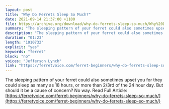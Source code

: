 ```yaml
---
layout: post
title: "Why Do Ferrets Sleep So Much?"
date: 2021-09-14 21:37:00 +1100
file: https://archive.org/download/why-do-ferrets-sleep-so-much/Why%20Do%20Ferrets%20Sleep%20So%20Much.mp3
summary: "The sleeping pattern of your ferret could also sometimes upset you for they could sleep as many as 18 hours, or more than 2/3rd of the 24 hour day."
description: "The sleeping pattern of your ferret could also sometimes upset you for they could sleep as many as 18 hours, or more than 2/3rd of the 24 hour day. But should it be a cause of concern? No way. Read Full Article: <a href='https://ferretvoice.com/ferret-beginners/why-do-ferrets-sleep-so-much/'>https://ferretvoice.com/ferret-beginners/why-do-ferrets-sleep-so-much/</a>"
duration: "01:23" 
length: "1010732"
explicit: "yes" 
keywords: "ferret"
block: "no" 
voices: "Jefferson Lynch"
link: "https://ferretvoice.com/ferret-beginners/why-do-ferrets-sleep-so-much/"
---
```


The sleeping pattern of your ferret could also sometimes upset you for they could sleep as many as 18 hours, or more than 2/3rd of the 24 hour day. But should it be a cause of concern? No way. Read Full Article: [https://ferretvoice.com/ferret-beginners/why-do-ferrets-sleep-so-much/](https://ferretvoice.com/ferret-beginners/why-do-ferrets-sleep-so-much/)

